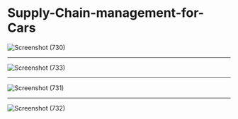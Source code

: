 # Supply-Chain-management-for-Cars

![Screenshot (730)](https://github.com/user-attachments/assets/e3ee5a62-d385-478a-bf12-83f96f0fbfc9)

--------------------------------------------------------------------------------------------------------------------------------------

![Screenshot (733)](https://github.com/user-attachments/assets/44b78ae3-7ec5-4978-912a-81b893732bd3)

--------------------------------------------------------------------------------------------------------------------------------------

![Screenshot (731)](https://github.com/user-attachments/assets/62bdcd5f-bb57-4b66-bfbe-cd4b393fa3ce)

---------------------------------------------------------------------------------------------------------------------------------------

![Screenshot (732)](https://github.com/user-attachments/assets/33c8860b-dd16-4740-a86d-588e9f608954)

